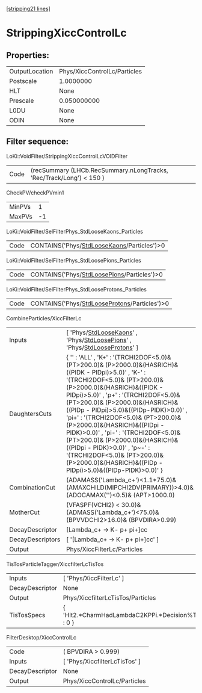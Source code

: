 [[stripping21 lines]](./stripping21-index)

# StrippingXiccControlLc

## Properties:

|                |                              |
|----------------|------------------------------|
| OutputLocation | Phys/XiccControlLc/Particles |
| Postscale      | 1.0000000                    |
| HLT            | None                         |
| Prescale       | 0.050000000                  |
| L0DU           | None                         |
| ODIN           | None                         |

## Filter sequence:

LoKi::VoidFilter/StrippingXiccControlLcVOIDFilter

|      |                                                                      |
|------|----------------------------------------------------------------------|
| Code | (recSummary (LHCb.RecSummary.nLongTracks, 'Rec/Track/Long') \< 150 ) |

CheckPV/checkPVmin1

|        |     |
|--------|-----|
| MinPVs | 1   |
| MaxPVs | -1  |

LoKi::VoidFilter/SelFilterPhys_StdLooseKaons_Particles

|      |                                                                                            |
|------|--------------------------------------------------------------------------------------------|
| Code | CONTAINS('Phys/[StdLooseKaons](./stripping21-commonparticles-stdloosekaons)/Particles')\>0 |

LoKi::VoidFilter/SelFilterPhys_StdLoosePions_Particles

|      |                                                                                            |
|------|--------------------------------------------------------------------------------------------|
| Code | CONTAINS('Phys/[StdLoosePions](./stripping21-commonparticles-stdloosepions)/Particles')\>0 |

LoKi::VoidFilter/SelFilterPhys_StdLooseProtons_Particles

|      |                                                                                                |
|------|------------------------------------------------------------------------------------------------|
| Code | CONTAINS('Phys/[StdLooseProtons](./stripping21-commonparticles-stdlooseprotons)/Particles')\>0 |

CombineParticles/XiccFilterLc

|                  |                                                                                                                                                                                                                                                                                                                                                                                                                                                                                                                                                                                             |
|------------------|---------------------------------------------------------------------------------------------------------------------------------------------------------------------------------------------------------------------------------------------------------------------------------------------------------------------------------------------------------------------------------------------------------------------------------------------------------------------------------------------------------------------------------------------------------------------------------------------|
| Inputs           | [ 'Phys/[StdLooseKaons](./stripping21-commonparticles-stdloosekaons)' , 'Phys/[StdLoosePions](./stripping21-commonparticles-stdloosepions)' , 'Phys/[StdLooseProtons](./stripping21-commonparticles-stdlooseprotons)' ]                                                                                                                                                                                                                                                                                                                                                                   |
| DaughtersCuts    | { '' : 'ALL' , 'K+' : '(TRCHI2DOF\<5.0)& (PT\>200.0)& (P\>2000.0)&(HASRICH)&((PIDK - PIDpi)\>5.0)' , 'K-' : '(TRCHI2DOF\<5.0)& (PT\>200.0)& (P\>2000.0)&(HASRICH)&((PIDK - PIDpi)\>5.0)' , 'p+' : '(TRCHI2DOF\<5.0)& (PT\>200.0)& (P\>2000.0)&(HASRICH)&((PIDp - PIDpi)\>5.0)&((PIDp-PIDK)\>0.0)' , 'pi+' : '(TRCHI2DOF\<5.0)& (PT\>200.0)& (P\>2000.0)&(HASRICH)&((PIDpi - PIDK)\>0.0)' , 'pi-' : '(TRCHI2DOF\<5.0)& (PT\>200.0)& (P\>2000.0)&(HASRICH)&((PIDpi - PIDK)\>0.0)' , 'p~-' : '(TRCHI2DOF\<5.0)& (PT\>200.0)& (P\>2000.0)&(HASRICH)&((PIDp - PIDpi)\>5.0)&((PIDp-PIDK)\>0.0)' } |
| CombinationCut   | (ADAMASS('Lambda_c+')\<1.1\*75.0)& (AMAXCHILD(MIPCHI2DV(PRIMARY))\>4.0)& (ADOCAMAX('')\<0.5)& (APT\>1000.0)                                                                                                                                                                                                                                                                                                                                                                                                                                                                                 |
| MotherCut        | (VFASPF(VCHI2) \< 30.0)& (ADMASS('Lambda_c+')\<75.0)& (BPVVDCHI2\>16.0)& (BPVDIRA\>0.99)                                                                                                                                                                                                                                                                                                                                                                                                                                                                                                    |
| DecayDescriptor  | [Lambda_c+ -\> K- p+ pi+]cc                                                                                                                                                                                                                                                                                                                                                                                                                                                                                                                                                               |
| DecayDescriptors | [ '[Lambda_c+ -\> K- p+ pi+]cc' ]                                                                                                                                                                                                                                                                                                                                                                                                                                                                                                                                                       |
| Output           | Phys/XiccFilterLc/Particles                                                                                                                                                                                                                                                                                                                                                                                                                                                                                                                                                                 |

TisTosParticleTagger/XiccfilterLcTisTos

|                 |                                                      |
|-----------------|------------------------------------------------------|
| Inputs          | [ 'Phys/XiccFilterLc' ]                            |
| DecayDescriptor | None                                                 |
| Output          | Phys/XiccfilterLcTisTos/Particles                    |
| TisTosSpecs     | { 'Hlt2.\*CharmHadLambdaC2KPPi.\*Decision%TOS' : 0 } |

FilterDesktop/XiccControlLc

|                 |                                 |
|-----------------|---------------------------------|
| Code            | ( BPVDIRA \> 0.999)             |
| Inputs          | [ 'Phys/XiccfilterLcTisTos' ] |
| DecayDescriptor | None                            |
| Output          | Phys/XiccControlLc/Particles    |
